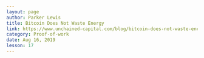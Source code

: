 ```yaml
---
layout: page
author: Parker Lewis
title: Bitcoin Does Not Waste Energy
link: https://www.unchained-capital.com/blog/bitcoin-does-not-waste-energy/
category: Proof-of-work
date: Aug 16, 2019
lesson: 17
---
```

